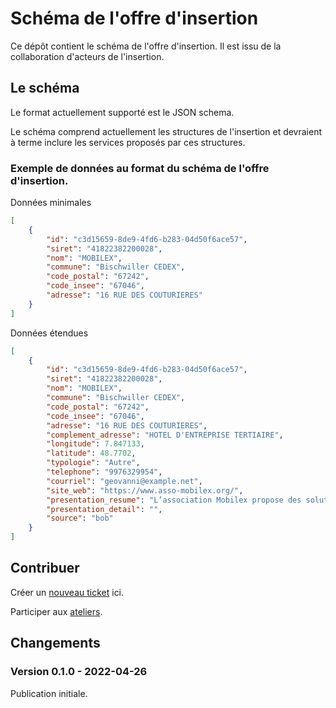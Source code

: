 # Schéma de l'offre d'insertion

Ce dépôt contient le schéma de l'offre d'insertion. Il est issu de la collaboration d'acteurs de l'insertion.

## Le schéma

Le format actuellement supporté est le JSON schema.

Le schéma comprend actuellement les structures de l'insertion et devraient à terme inclure les services proposés par ces structures.

### Exemple de données au format du schéma de l'offre d'insertion.

Données minimales

```json
[
    {
        "id": "c3d15659-8de9-4fd6-b283-04d50f6ace57",
        "siret": "41822382200028",
        "nom": "MOBILEX",
        "commune": "Bischwiller CEDEX",
        "code_postal": "67242",
        "code_insee": "67046",
        "adresse": "16 RUE DES COUTURIERES"
    }
]
```

Données étendues

```json
[
    {
        "id": "c3d15659-8de9-4fd6-b283-04d50f6ace57",
        "siret": "41822382200028",
        "nom": "MOBILEX",
        "commune": "Bischwiller CEDEX",
        "code_postal": "67242",
        "code_insee": "67046",
        "adresse": "16 RUE DES COUTURIERES",
        "complement_adresse": "HOTEL D'ENTREPRISE TERTIAIRE",
        "longitude": 7.847133,
        "latitude": 48.7702,
        "typologie": "Autre",
        "telephone": "9976329954",
        "courriel": "geovanni@example.net",
        "site_web": "https://www.asso-mobilex.org/",
        "presentation_resume": "L’association Mobilex propose des solutions de déplacement aux personnes pour qui la non mobilité est un frein à l’insertion professionnelle : - connaissance de l'offre de transport du territoire - accès à un véhicule 2 ou 4 roues - transport solidaire - accès au permis",
        "presentation_detail": "",
        "source": "bob"
    }
]
```

## Contribuer

Créer un [nouveau ticket](https://github.com/betagouv/data-inclusion-schema/issues/new) ici.

Participer aux [ateliers](https://app.gitbook.com/o/-LumF4j8whrJ3iKwLJ6f/s/8F5IpX18jjDR1Iawzsnj/schemas-de-donnees-de-loffre/les-schemas-and-ateliers).

## Changements

### Version 0.1.0 - 2022-04-26

Publication initiale.